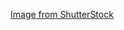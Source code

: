 [Image from ShutterStock](https://images.ctfassets.net/hrltx12pl8hq/0GknQrU9I6xwOAFnKiQoa/fb659b4e8c4e9683bc38e37b94e6a28d/shutterstock_649114309-opt2.jpg?fit=fill&w=960&h=540)
